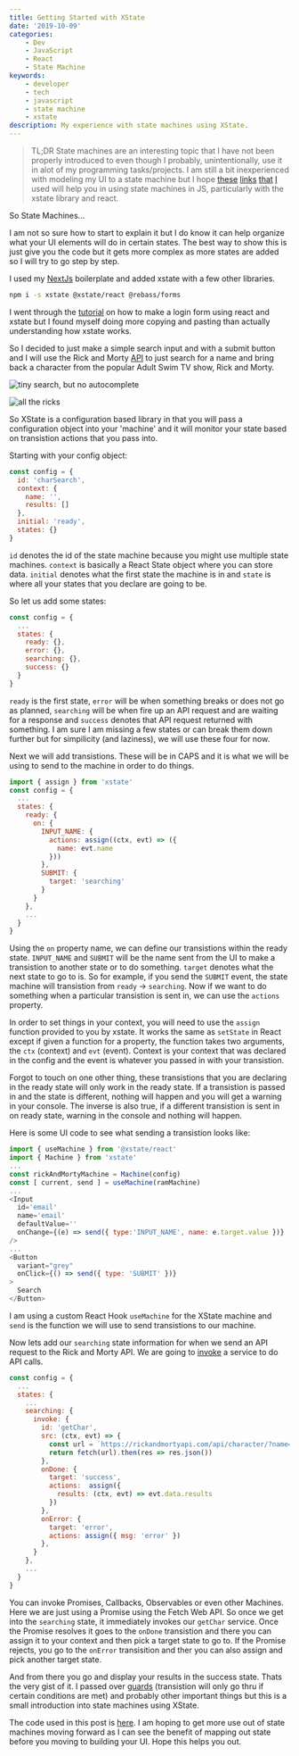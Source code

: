 ```yaml
---
title: Getting Started with XState
date: '2019-10-09'
categories:
    - Dev
    - JavaScript
    - React
    - State Machine
keywords:
    - developer
    - tech
    - javascript
    - state machine
    - xstate
description: My experience with state machines using XState.
---
```


> TL;DR State machines are an interesting topic that I have not been properly introduced to even though I probably, unintentionally, use it in alot of my programming tasks/projects. I am still a bit inexperienced with modeling my UI to a state machine but I hope [these](https://css-tricks.com/using-react-and-xstate-to-build-a-sign-in-form/) [links](https://css-tricks.com/robust-react-user-interfaces-with-finite-state-machines/) [that](https://xstate.js.org/docs/) [I](https://xstate.js.org/viz/) used will help you in using state machines in JS, particularly with the xstate library and react.

So State Machines...

I am not so sure how to start to explain it but I do know it can help organize what your UI elements will do in certain states. The best way to show this is just give you the code but it gets more complex as more states are added so I will try to go step by step.

I used my [NextJs](https://github.com/ulukfuni/nextjs-boilerplate) boilerplate and added xstate with a few other libraries.

```bash
npm i -s xstate @xstate/react @rebass/forms
```

I went through the [tutorial](https://css-tricks.com/using-react-and-xstate-to-build-a-sign-in-form/) on how to make a login form using react and xstate but I found myself doing more copying and pasting than actually understanding how xstate works.

So I decided to just make a simple search input and with a submit button and I will use the Rick and Morty [API](https://rickandmortyapi.com/) to just search for a name and bring back a character from the popular Adult Swim TV show, Rick and Morty.

![tiny search, but no autocomplete](search.png)

![all the ricks](rick.png)

So XState is a configuration based library in that you will pass a configuration object into your 'machine' and it will monitor your state based on transistion actions that you pass into.

Starting with your config object:

```js
const config = {
  id: 'charSearch',
  context: {
    name: '',
    results: []
  },
  initial: 'ready',
  states: {}
}
```

`id` denotes the id of the state machine because you might use multiple state machines. `context` is basically a React State object where you can store data. `initial` denotes what the first state the machine is in and `state` is where all your states that you declare are going to be.

So let us add some states:

```js
const config = {
  ...
  states: {
    ready: {},
    error: {},
    searching: {},
    success: {}
  }
}
```
`ready` is the first state, `error` will be when something breaks or does not go as planned, `searching` will be when fire up an API request and are waiting for a response and `success` denotes that API request returned with something. I am sure I am missing a few states or can break them down further but for simpilicity (and laziness), we will use these four for now.

Next we will add transistions. These will be in CAPS and it is what we will be using to send to the machine in order to do things.

```js
import { assign } from 'xstate'
const config = {
  ...
  states: {
    ready: {
      on: {
        INPUT_NAME: {
          actions: assign((ctx, evt) => ({
            name: evt.name
          }))
        },
        SUBMIT: {
          target: 'searching'
        }
      }
    },
    ...
  }
}
```

Using the `on` property name, we can define our transistions within the ready state. `INPUT_NAME` and `SUBMIT` will be the name sent from the UI to make a transistion to another state or to do something. `target` denotes what the next state to go to is. So for example, if you send the `SUBMIT` event, the state machine will transistion from `ready` -> `searching`. Now if we want to do something when a particular transistion is sent in, we can use the `actions` property.

In order to set things in your context, you will need to use the `assign` function provided to you by xstate. It works the same as `setState` in React except if given a function for a property, the function takes two arguments, the `ctx` (context) and `evt` (event). Context is your context that was declared in the config and the event is whatever you passed in with your transistion.

Forgot to touch on one other thing, these transistions that you are declaring in the ready state will only work in the ready state. If a transistion is passed in and the state is different, nothing will happen and you will get a warning in your console. The inverse is also true, if a different transistion is sent in on ready state, warning in the console and nothing will happen.

Here is some UI code to see what sending a transistion looks like:

```js
import { useMachine } from '@xstate/react'
import { Machine } from 'xstate'
...
const rickAndMortyMachine = Machine(config)
const [ current, send ] = useMachine(ramMachine)
...
<Input
  id='email'
  name='email'
  defaultValue=''
  onChange={(e) => send({ type:'INPUT_NAME', name: e.target.value })}
/>
...
<Button
  variant="grey"
  onClick={() => send({ type: 'SUBMIT' })}
>
  Search
</Button>
```

I am using a custom React Hook `useMachine` for the XState machine and `send` is the function we will use to send transistions to our machine.

Now lets add our `searching` state information for when we send an API request to the Rick and Morty API. We are going to [invoke](https://xstate.js.org/docs/guides/communication.html) a service to do API calls.

```js
const config = {
  ...
  states: {
    ...
    searching: {
      invoke: {
        id: 'getChar',
        src: (ctx, evt) => {
          const url = `https://rickandmortyapi.com/api/character/?name=${ctx.name}`
          return fetch(url).then(res => res.json())
        },
        onDone: {
          target: 'success',
          actions:  assign({
            results: (ctx, evt) => evt.data.results
          })
        },
        onError: {
          target: 'error',
          actions: assign({ msg: 'error' })
        },
      }
    },
    ...
  }
}
```
You can invoke Promises, Callbacks, Observables or even other Machines. Here we are just using a Promise using the Fetch Web API. So once we get into the `searching` state, it immediately invokes our `getChar` service. Once the Promise resolves it goes to the `onDone` transistion and there you can assign it to your context and then pick a target state to go to. If the Promise rejects, you go to the `onError` transisition and ther you can also assign and pick another target state.

And from there you go and display your results in the success state. Thats the very gist of it. I passed over [guards](https://xstate.js.org/docs/guides/guards.html#guard-functions) (transistion will only go thru if certain conditions are met) and probably other important things but this is a small introduction into state machines using XState.

The code used in this post is [here](https://github.com/ulukfuni/state-machine-example/blob/master/pages/rickandmorty.js). I am hoping to get more use out of state machines moving forward as I can see the benefit of mapping out state before you moving to building your UI. Hope this helps you out.


